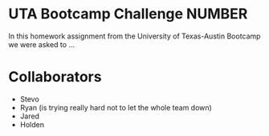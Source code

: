 # UTA Bootcamp Challenge NUMBER

In this homework assignment from the University of Texas-Austin Bootcamp we were asked to ...




# Collaborators
- Stevo
- Ryan (is trying really hard not to let the whole team down)
- Jared
- Holden

